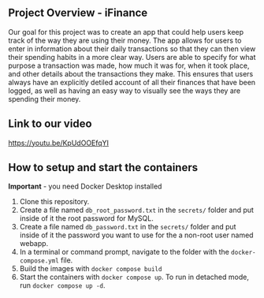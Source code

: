 ## Project Overview - iFinance

Our goal for this project was to create an app that could help users keep track of the way they are using their money. The app allows for users to enter in information about their daily transactions so that they can then view their spending habits in a more clear way. Users are able to specify for what purpose a transaction was made, how much it was for, when it took place, and other details about the transactions they make. This ensures that users always have an explicitly detiled account of all their finances that have been logged, as well as having an easy way to visually see the ways they are spending their money.

## Link to our video

https://youtu.be/KpUdOOEfqYI

## How to setup and start the containers
**Important** - you need Docker Desktop installed

1. Clone this repository.  
1. Create a file named `db_root_password.txt` in the `secrets/` folder and put inside of it the root password for MySQL. 
1. Create a file named `db_password.txt` in the `secrets/` folder and put inside of it the password you want to use for the a non-root user named webapp. 
1. In a terminal or command prompt, navigate to the folder with the `docker-compose.yml` file.  
1. Build the images with `docker compose build`
1. Start the containers with `docker compose up`.  To run in detached mode, run `docker compose up -d`. 




